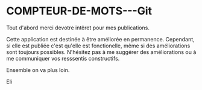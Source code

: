 # COMPTEUR-DE-MOTS---Git

Tout d'abord merci devotre intêret pour mes publications.

Cette application est destinée à être améliorée en permanence. Cependant, si elle est publiée c'est qu'elle est fonctionelle, même si des améliorations sont toujours possibles.
N'hésitez pas à me suggérer des améliorations ou à me communiquer vos resssentis constructifs.

Ensemble on va plus loin.

Eli
